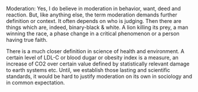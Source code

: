 Moderation:
Yes, I do believe in moderation in behavior, want, deed and reaction. But, like anything else, the term moderation
demands further definition or context. It often depends on who is judging. 
Then there are things which are, indeed, 
binary-black & white. A lion killing its prey, a man winning the race, a phase change in a critical phenomenon or a person having true faith. 

There is a much closer definition in science of health and environment. A certain level of LDL-C or blood dugar or obesity index
is a measure, an increase of CO2 over certain value defined by statistically relevant damage to earth systems etc. Until, we establish 
those lasting and scientific standards, it would be hard to justify moderation on its own in sociology and in common expectation.
